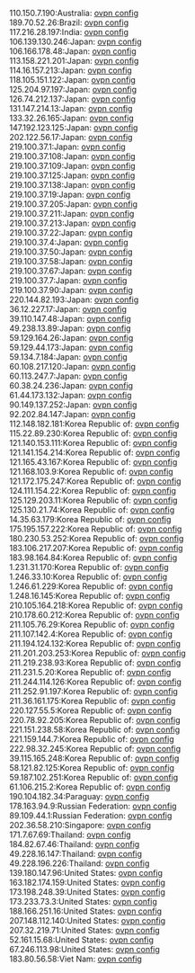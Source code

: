 110.150.7.190:Australia: [ovpn config](vpn/110_150_7_190.ovpn)  
189.70.52.26:Brazil: [ovpn config](vpn/189_70_52_26.ovpn)  
117.216.28.197:India: [ovpn config](vpn/117_216_28_197.ovpn)  
106.139.130.246:Japan: [ovpn config](vpn/106_139_130_246.ovpn)  
106.166.178.48:Japan: [ovpn config](vpn/106_166_178_48.ovpn)  
113.158.221.201:Japan: [ovpn config](vpn/113_158_221_201.ovpn)  
114.16.157.213:Japan: [ovpn config](vpn/114_16_157_213.ovpn)  
118.105.151.122:Japan: [ovpn config](vpn/118_105_151_122.ovpn)  
125.204.97.197:Japan: [ovpn config](vpn/125_204_97_197.ovpn)  
126.74.212.137:Japan: [ovpn config](vpn/126_74_212_137.ovpn)  
131.147.214.13:Japan: [ovpn config](vpn/131_147_214_13.ovpn)  
133.32.26.165:Japan: [ovpn config](vpn/133_32_26_165.ovpn)  
147.192.123.125:Japan: [ovpn config](vpn/147_192_123_125.ovpn)  
202.122.56.17:Japan: [ovpn config](vpn/202_122_56_17.ovpn)  
219.100.37.1:Japan: [ovpn config](vpn/219_100_37_1.ovpn)  
219.100.37.108:Japan: [ovpn config](vpn/219_100_37_108.ovpn)  
219.100.37.109:Japan: [ovpn config](vpn/219_100_37_109.ovpn)  
219.100.37.125:Japan: [ovpn config](vpn/219_100_37_125.ovpn)  
219.100.37.138:Japan: [ovpn config](vpn/219_100_37_138.ovpn)  
219.100.37.19:Japan: [ovpn config](vpn/219_100_37_19.ovpn)  
219.100.37.205:Japan: [ovpn config](vpn/219_100_37_205.ovpn)  
219.100.37.211:Japan: [ovpn config](vpn/219_100_37_211.ovpn)  
219.100.37.213:Japan: [ovpn config](vpn/219_100_37_213.ovpn)  
219.100.37.22:Japan: [ovpn config](vpn/219_100_37_22.ovpn)  
219.100.37.4:Japan: [ovpn config](vpn/219_100_37_4.ovpn)  
219.100.37.50:Japan: [ovpn config](vpn/219_100_37_50.ovpn)  
219.100.37.58:Japan: [ovpn config](vpn/219_100_37_58.ovpn)  
219.100.37.67:Japan: [ovpn config](vpn/219_100_37_67.ovpn)  
219.100.37.7:Japan: [ovpn config](vpn/219_100_37_7.ovpn)  
219.100.37.90:Japan: [ovpn config](vpn/219_100_37_90.ovpn)  
220.144.82.193:Japan: [ovpn config](vpn/220_144_82_193.ovpn)  
36.12.227.17:Japan: [ovpn config](vpn/36_12_227_17.ovpn)  
39.110.147.48:Japan: [ovpn config](vpn/39_110_147_48.ovpn)  
49.238.13.89:Japan: [ovpn config](vpn/49_238_13_89.ovpn)  
59.129.164.26:Japan: [ovpn config](vpn/59_129_164_26.ovpn)  
59.129.44.173:Japan: [ovpn config](vpn/59_129_44_173.ovpn)  
59.134.7.184:Japan: [ovpn config](vpn/59_134_7_184.ovpn)  
60.108.217.120:Japan: [ovpn config](vpn/60_108_217_120.ovpn)  
60.113.247.7:Japan: [ovpn config](vpn/60_113_247_7.ovpn)  
60.38.24.236:Japan: [ovpn config](vpn/60_38_24_236.ovpn)  
61.44.173.132:Japan: [ovpn config](vpn/61_44_173_132.ovpn)  
90.149.137.252:Japan: [ovpn config](vpn/90_149_137_252.ovpn)  
92.202.84.147:Japan: [ovpn config](vpn/92_202_84_147.ovpn)  
112.148.182.181:Korea Republic of: [ovpn config](vpn/112_148_182_181.ovpn)  
115.22.89.230:Korea Republic of: [ovpn config](vpn/115_22_89_230.ovpn)  
121.140.153.111:Korea Republic of: [ovpn config](vpn/121_140_153_111.ovpn)  
121.141.154.214:Korea Republic of: [ovpn config](vpn/121_141_154_214.ovpn)  
121.165.43.167:Korea Republic of: [ovpn config](vpn/121_165_43_167.ovpn)  
121.168.103.9:Korea Republic of: [ovpn config](vpn/121_168_103_9.ovpn)  
121.172.175.247:Korea Republic of: [ovpn config](vpn/121_172_175_247.ovpn)  
124.111.154.22:Korea Republic of: [ovpn config](vpn/124_111_154_22.ovpn)  
125.129.203.11:Korea Republic of: [ovpn config](vpn/125_129_203_11.ovpn)  
125.130.21.74:Korea Republic of: [ovpn config](vpn/125_130_21_74.ovpn)  
14.35.63.179:Korea Republic of: [ovpn config](vpn/14_35_63_179.ovpn)  
175.195.157.222:Korea Republic of: [ovpn config](vpn/175_195_157_222.ovpn)  
180.230.53.252:Korea Republic of: [ovpn config](vpn/180_230_53_252.ovpn)  
183.106.217.207:Korea Republic of: [ovpn config](vpn/183_106_217_207.ovpn)  
183.98.164.84:Korea Republic of: [ovpn config](vpn/183_98_164_84.ovpn)  
1.231.31.170:Korea Republic of: [ovpn config](vpn/1_231_31_170.ovpn)  
1.246.33.10:Korea Republic of: [ovpn config](vpn/1_246_33_10.ovpn)  
1.246.61.229:Korea Republic of: [ovpn config](vpn/1_246_61_229.ovpn)  
1.248.16.145:Korea Republic of: [ovpn config](vpn/1_248_16_145.ovpn)  
210.105.164.218:Korea Republic of: [ovpn config](vpn/210_105_164_218.ovpn)  
210.178.60.212:Korea Republic of: [ovpn config](vpn/210_178_60_212.ovpn)  
211.105.76.29:Korea Republic of: [ovpn config](vpn/211_105_76_29.ovpn)  
211.107.142.4:Korea Republic of: [ovpn config](vpn/211_107_142_4.ovpn)  
211.194.124.132:Korea Republic of: [ovpn config](vpn/211_194_124_132.ovpn)  
211.201.203.253:Korea Republic of: [ovpn config](vpn/211_201_203_253.ovpn)  
211.219.238.93:Korea Republic of: [ovpn config](vpn/211_219_238_93.ovpn)  
211.231.5.20:Korea Republic of: [ovpn config](vpn/211_231_5_20.ovpn)  
211.244.114.126:Korea Republic of: [ovpn config](vpn/211_244_114_126.ovpn)  
211.252.91.197:Korea Republic of: [ovpn config](vpn/211_252_91_197.ovpn)  
211.36.161.175:Korea Republic of: [ovpn config](vpn/211_36_161_175.ovpn)  
220.127.55.5:Korea Republic of: [ovpn config](vpn/220_127_55_5.ovpn)  
220.78.92.205:Korea Republic of: [ovpn config](vpn/220_78_92_205.ovpn)  
221.151.238.58:Korea Republic of: [ovpn config](vpn/221_151_238_58.ovpn)  
221.159.144.7:Korea Republic of: [ovpn config](vpn/221_159_144_7.ovpn)  
222.98.32.245:Korea Republic of: [ovpn config](vpn/222_98_32_245.ovpn)  
39.115.165.248:Korea Republic of: [ovpn config](vpn/39_115_165_248.ovpn)  
58.121.82.125:Korea Republic of: [ovpn config](vpn/58_121_82_125.ovpn)  
59.187.102.251:Korea Republic of: [ovpn config](vpn/59_187_102_251.ovpn)  
61.106.215.2:Korea Republic of: [ovpn config](vpn/61_106_215_2.ovpn)  
190.104.182.34:Paraguay: [ovpn config](vpn/190_104_182_34.ovpn)  
178.163.94.9:Russian Federation: [ovpn config](vpn/178_163_94_9.ovpn)  
89.109.44.1:Russian Federation: [ovpn config](vpn/89_109_44_1.ovpn)  
202.36.58.210:Singapore: [ovpn config](vpn/202_36_58_210.ovpn)  
171.7.67.69:Thailand: [ovpn config](vpn/171_7_67_69.ovpn)  
184.82.67.46:Thailand: [ovpn config](vpn/184_82_67_46.ovpn)  
49.228.16.147:Thailand: [ovpn config](vpn/49_228_16_147.ovpn)  
49.228.196.226:Thailand: [ovpn config](vpn/49_228_196_226.ovpn)  
139.180.147.96:United States: [ovpn config](vpn/139_180_147_96.ovpn)  
163.182.174.159:United States: [ovpn config](vpn/163_182_174_159.ovpn)  
173.198.248.39:United States: [ovpn config](vpn/173_198_248_39.ovpn)  
173.233.73.3:United States: [ovpn config](vpn/173_233_73_3.ovpn)  
188.166.251.16:United States: [ovpn config](vpn/188_166_251_16.ovpn)  
207.148.112.140:United States: [ovpn config](vpn/207_148_112_140.ovpn)  
207.32.219.71:United States: [ovpn config](vpn/207_32_219_71.ovpn)  
52.161.15.68:United States: [ovpn config](vpn/52_161_15_68.ovpn)  
67.246.113.98:United States: [ovpn config](vpn/67_246_113_98.ovpn)  
183.80.56.58:Viet Nam: [ovpn config](vpn/183_80_56_58.ovpn)  
